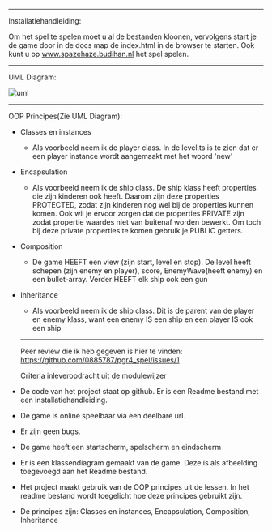 
----------------------------------------------------------------------------------------------------------------------------------

Installatiehandleiding:

Om het spel te spelen moet u al de bestanden kloonen, vervolgens start je de game door in de docs map de index.html in de browser te starten. Ook kunt u op www.spazehaze.budihan.nl het spel spelen.

------------------------------------------------------------------------------------------------------------------------------------

UML Diagram:

 ![uml](https://user-images.githubusercontent.com/15815389/27265102-b903c790-548f-11e7-8c3c-3945c3123516.PNG)
 
-------------------------------------------------------------------------------------------------------------------------------------

OOP Principes(Zie UML Diagram):

- Classes en instances
  - Als voorbeeld neem ik de player class. In de level.ts is te zien dat er een player instance wordt aangemaakt met het woord 'new'
- Encapsulation
  - Als voorbeeld neem ik de ship class. De ship klass heeft properties die zijn kinderen ook heeft. Daarom zijn deze properties PROTECTED, zodat zijn kinderen nog wel bij de properties kunnen komen. Ook wil je ervoor zorgen dat de properties PRIVATE zijn zodat propertie waardes niet van buitenaf worden bewerkt. Om toch bij deze private properties te komen gebruik je PUBLIC getters.
- Composition
  - De game HEEFT een view (zijn start, level en stop). De level heeft schepen (zijn enemy en player), score, EnemyWave(heeft enemy) en een bullet-array. Verder HEEFT elk ship ook een gun
- Inheritance
  - Als voorbeeld neem ik de ship class. Dit is de parent van de player en enemy klass, want een enemy IS een ship en een player IS ook een ship
  
  -----------------------------------------------------------------------------------------------------------------------------------
  
  Peer review die ik heb gegeven is hier te vinden: https://github.com/0885787/pgr4_spel/issues/1
  
  Criteria inleveropdracht uit de modulewijzer
- De code van het project staat op github. Er is een Readme bestand met een installatiehandleiding.
- De game is online speelbaar via een deelbare url.
- Er zijn geen bugs.
- De game heeft een startscherm, spelscherm en eindscherm
- Er is een klassendiagram gemaakt van de game. Deze is als afbeelding toegevoegd aan het Readme bestand.
- Het project maakt gebruik van de OOP principes uit de lessen. In het readme bestand wordt toegelicht hoe deze principes gebruikt zijn. 
- De principes zijn: Classes en instances, Encapsulation, Composition, Inheritance





